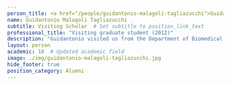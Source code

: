 ```yaml
---
person_title: <a href="/people/guidantonio-malagoli-tagliazucchi">Guidantonio Malagoli Tagliazucchi</a>
name: Guidantonio Malagoli Tagliazucchi
subtitle: Visiting Scholar  # Set subtitle to position_link_text
professional_title: "Visiting graduate student (2012)"
description: "Guidantonio visited us from the Department of Biomedical Sciences at the University of Modena and Reggio Emilia in Italy to work on epigenetic data analysis."
layout: person
academic: 10  # Updated academic field
image: ./img/guidantonio-malagoli-tagliazucchi.jpg
hide_footer: true
position_category: Alumni
---
```

